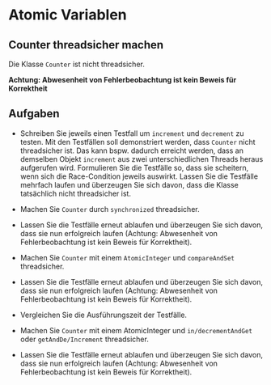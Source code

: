 # Atomic Variablen #

## Counter threadsicher machen ##

Die Klasse ``Counter`` ist nicht threadsicher.

**Achtung: Abwesenheit von Fehlerbeobachtung ist kein Beweis für Korrektheit**

## Aufgaben ##

* Schreiben Sie jeweils einen Testfall um ``increment`` und ``decrement`` zu testen.
Mit den Testfällen soll demonstriert werden, dass ``Counter`` nicht threadsicher ist. Das kann bspw. dadurch erreicht werden, dass an demselben Objekt ``increment`` aus zwei unterschiedlichen Threads heraus aufgerufen wird. Formulieren Sie die Testfälle so, dass sie scheitern, wenn sich die Race-Condition jeweils auswirkt. Lassen Sie die Testfälle mehrfach laufen und überzeugen Sie sich davon, dass die Klasse tatsächlich nicht threadsicher ist.
* Machen Sie ``Counter`` durch ``synchronized`` threadsicher. 
* Lassen Sie die Testfälle erneut ablaufen und überzeugen Sie sich davon, dass sie nun erfolgreich laufen (Achtung: Abwesenheit von Fehlerbeobachtung ist kein Beweis für Korrektheit).
* Machen Sie ``Counter`` mit einem ``AtomicInteger`` und ``compareAndSet`` threadsicher.
* Lassen Sie die Testfälle erneut ablaufen und überzeugen Sie sich davon, dass sie nun erfolgreich laufen (Achtung: Abwesenheit von Fehlerbeobachtung ist kein Beweis für Korrektheit).

* Vergleichen Sie die Ausführungszeit der Testfälle.

* Machen Sie ``Counter`` mit einem AtomicInteger und ``in/decrementAndGet`` oder ``getAndDe/Increment`` threadsicher.
* Lassen Sie die Testfälle erneut ablaufen und überzeugen Sie sich davon, dass sie nun erfolgreich laufen (Achtung: Abwesenheit von Fehlerbeobachtung ist kein Beweis für Korrektheit).


